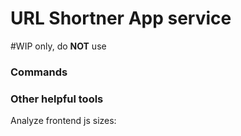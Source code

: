 # URL Shortner App service

#WIP only, do **NOT** use

### Commands

### Other helpful tools
Analyze frontend js sizes:
```yarn add -D 'source-map-explorer' && yarn package && yarn run source-map-explorer dist/packages/frontend/exported/_next/static/chunks/*

